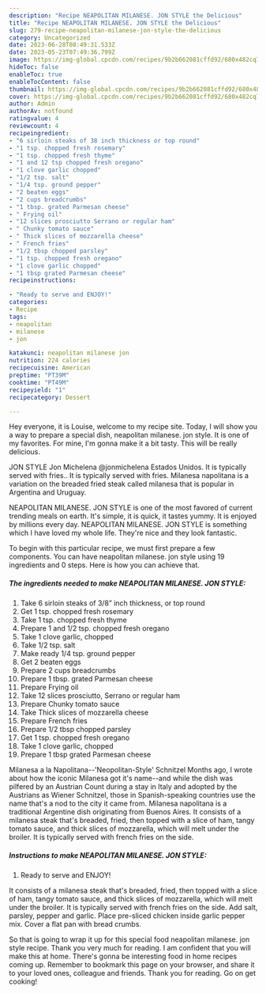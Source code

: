 ```yaml
---
description: "Recipe NEAPOLITAN MILANESE. JON STYLE the Delicious"
title: "Recipe NEAPOLITAN MILANESE. JON STYLE the Delicious"
slug: 279-recipe-neapolitan-milanese-jon-style-the-delicious
category: Uncategorized
date: 2023-06-28T08:49:31.533Z
date: 2023-05-23T07:49:36.799Z
image: https://img-global.cpcdn.com/recipes/9b2b662081cffd92/680x482cq70/neapolitan-milanese-jon-style-recipe-main-photo.jpg
hideToc: false
enableToc: true
enableTocContent: false
thumbnail: https://img-global.cpcdn.com/recipes/9b2b662081cffd92/680x482cq70/neapolitan-milanese-jon-style-recipe-main-photo.jpg
cover: https://img-global.cpcdn.com/recipes/9b2b662081cffd92/680x482cq70/neapolitan-milanese-jon-style-recipe-main-photo.jpg
author: Admin
authorAv: notfound
ratingvalue: 4
reviewcount: 4
recipeingredient:
- "6 sirloin steaks of 38 inch thickness or top round"
- "1 tsp. chopped fresh rosemary"
- "1 tsp. chopped fresh thyme"
- "1 and 12 tsp chopped fresh oregano"
- "1 clove garlic chopped"
- "1/2 tsp. salt"
- "1/4 tsp. ground pepper"
- "2 beaten eggs"
- "2 cups breadcrumbs"
- "1 tbsp. grated Parmesan cheese"
- " Frying oil"
- "12 slices prosciutto Serrano or regular ham"
- " Chunky tomato sauce"
- " Thick slices of mozzarella cheese"
- " French fries"
- "1/2 tbsp chopped parsley"
- "1 tsp. chopped fresh oregano"
- "1 clove garlic chopped"
- "1 tbsp grated Parmesan cheese"
recipeinstructions:

- "Ready to serve and ENJOY!"
categories:
- Recipe
tags:
- neapolitan
- milanese
- jon

katakunci: neapolitan milanese jon 
nutrition: 224 calories
recipecuisine: American
preptime: "PT39M"
cooktime: "PT49M"
recipeyield: "1"
recipecategory: Dessert

---
```



Hey everyone, it is Louise, welcome to my recipe site. Today, I will show you a way to prepare a special dish, neapolitan milanese. jon style. It is one of my favorites. For mine, I'm gonna make it a bit tasty. This will be really delicious.

JON STYLE Jon Michelena @jonmichelena Estados Unidos. It is typically served with fries.. It is typically served with fries. Milanesa napolitana is a variation on the breaded fried steak called milanesa that is popular in Argentina and Uruguay.

NEAPOLITAN MILANESE. JON STYLE is one of the most favored of current trending meals on earth. It's simple, it is quick, it tastes yummy. It is enjoyed by millions every day. NEAPOLITAN MILANESE. JON STYLE is something which I have loved my whole life. They're nice and they look fantastic.


To begin with this particular recipe, we must first prepare a few components. You can have neapolitan milanese. jon style using 19 ingredients and 0 steps. Here is how you can achieve that.

<!--inarticleads1-->

##### The ingredients needed to make NEAPOLITAN MILANESE. JON STYLE:

1. Take 6 sirloin steaks of 3/8” inch thickness, or top round
1. Get 1 tsp. chopped fresh rosemary
1. Take 1 tsp. chopped fresh thyme
1. Prepare 1 and 1/2 tsp. chopped fresh oregano
1. Take 1 clove garlic, chopped
1. Take 1/2 tsp. salt
1. Make ready 1/4 tsp. ground pepper
1. Get 2 beaten eggs
1. Prepare 2 cups breadcrumbs
1. Prepare 1 tbsp. grated Parmesan cheese
1. Prepare  Frying oil
1. Take 12 slices prosciutto, Serrano or regular ham
1. Prepare  Chunky tomato sauce
1. Take  Thick slices of mozzarella cheese
1. Prepare  French fries
1. Prepare 1/2 tbsp chopped parsley
1. Get 1 tsp. chopped fresh oregano
1. Take 1 clove garlic, chopped
1. Prepare 1 tbsp grated Parmesan cheese


Milanesa a la Napolitana--&#39;Neopolitan-Style&#39; Schnitzel Months ago, I wrote about how the iconic Milanesa got it&#39;s name--and while the dish was pilfered by an Austrian Count during a stay in Italy and adopted by the Austrians as Wiener Schnitzel, those in Spanish-speaking countries use the name that&#39;s a nod to the city it came from. Milanesa napolitana is a traditional Argentine dish originating from Buenos Aires. It consists of a milanesa steak that&#39;s breaded, fried, then topped with a slice of ham, tangy tomato sauce, and thick slices of mozzarella, which will melt under the broiler. It is typically served with french fries on the side. 

<!--inarticleads2-->

##### Instructions to make NEAPOLITAN MILANESE. JON STYLE:


1. Ready to serve and ENJOY!

It consists of a milanesa steak that&#39;s breaded, fried, then topped with a slice of ham, tangy tomato sauce, and thick slices of mozzarella, which will melt under the broiler. It is typically served with french fries on the side. Add salt, parsley, pepper and garlic. Place pre-sliced chicken inside garlic pepper mix. Cover a flat pan with bread crumbs. 

So that is going to wrap it up for this special food neapolitan milanese. jon style recipe. Thank you very much for reading. I am confident that you will make this at home. There's gonna be interesting food in home recipes coming up. Remember to bookmark this page on your browser, and share it to your loved ones, colleague and friends. Thank you for reading. Go on get cooking!
